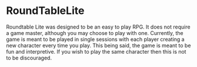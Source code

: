 # RoundTableLite
Roundtable Lite was designed to be an easy to play RPG. It does not require a game master, although you may choose to play with one. Currently, the game is meant to be played in single sessions with each player creating a new character every time you play. This being said, the game is meant to be fun and interpretive. If you wish to play the same character then this is not to be discouraged.
